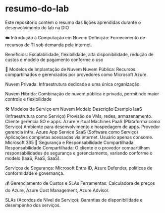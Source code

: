 # resumo-do-lab
Este repositório contém o resumo das lições aprendidas durante o desenvolvimento do lab na DIO

☁️ Introdução à Computação em Nuvem
Definição: Fornecimento de recursos de TI sob demanda pela internet.

Benefícios: Escalabilidade, flexibilidade, alta disponibilidade, redução de custos e modelo de pagamento conforme o uso


🔧 Modelos de Implantação de Nuvem
Nuvem Pública: Recursos compartilhados e gerenciados por provedores como Microsoft Azure.

Nuvem Privada: Infraestrutura dedicada a uma única organização.

Nuvem Híbrida: Combinação de nuvem pública e privada, permitindo maior controle e flexibilidade

🛠️ Modelos de Serviço em Nuvem
Modelo	Descrição	Exemplo
IaaS (Infraestrutura como Serviço)	Provisão de VMs, redes, armazenamento. Cliente gerencia SO e apps.	Azure Virtual Machines
PaaS (Plataforma como Serviço)	Ambiente para desenvolvimento e hospedagem de apps. Provedor gerencia infra.	Azure App Service
SaaS (Software como Serviço)	Aplicações completas acessadas via internet. Usuário apenas consome.	Microsoft 365
🔐 Segurança e Responsabilidade Compartilhada
Responsabilidade Compartilhada: O cliente e o provedor compartilham responsabilidades de segurança e gerenciamento, variando conforme o modelo (IaaS, PaaS, SaaS).

Serviços de Segurança: Microsoft Entra ID, Azure Defender, políticas de conformidade e governança.

💰 Gerenciamento de Custos e SLAs
Ferramentas: Calculadora de preços do Azure, Azure Cost Management, Azure Advisor.

SLAs (Acordos de Nível de Serviço): Garantias de disponibilidade e desempenho dos serviços.
